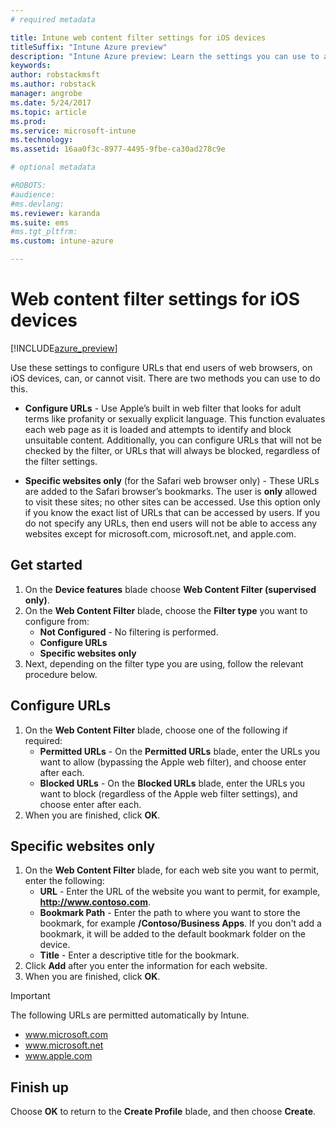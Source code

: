```yaml
---
# required metadata

title: Intune web content filter settings for iOS devices
titleSuffix: "Intune Azure preview"
description: "Intune Azure preview: Learn the settings you can use to allow and block access to websites from iOS devices."
keywords:
author: robstackmsft
ms.author: robstack
manager: angrobe
ms.date: 5/24/2017
ms.topic: article
ms.prod:
ms.service: microsoft-intune
ms.technology:
ms.assetid: 16aa0f3c-8977-4495-9fbe-ca30ad278c9e

# optional metadata

#ROBOTS:
#audience:
#ms.devlang:
ms.reviewer: karanda
ms.suite: ems
#ms.tgt_pltfrm:
ms.custom: intune-azure

---
```


# Web content filter settings for iOS devices

[!INCLUDE[azure_preview](../includes/azure_preview.md)]

Use these settings to configure URLs that end users of web browsers, on iOS devices, can, or cannot visit. There are two methods you can use to do this.

- **Configure URLs** - Use Apple’s built in web filter that looks for adult terms like profanity or sexually explicit language. This function evaluates each web page as it is loaded and attempts to identify and block unsuitable content. Additionally, you can configure URLs that will not be checked by the filter, or URLs that will always be blocked, regardless of the filter settings.

- **Specific websites only** (for the Safari web browser only) - These URLs are added to the Safari browser’s bookmarks. The user is **only** allowed to visit these sites; no other sites can be accessed. Use this option only if you know the exact list of URLs that can be accessed by users.
If you do not specify any URLs, then end users will not be able to access any websites except for microsoft.com, microsoft.net, and apple.com.



## Get started

1. On the **Device features** blade choose **Web Content Filter (supervised only)**.
2. On the **Web Content Filter** blade, choose the **Filter type** you want to configure from:
	- **Not Configured** - No filtering is performed.
	- **Configure URLs**
	- **Specific websites only**
3. Next, depending on the filter type you are using, follow the relevant procedure below.


## Configure URLs

1. On the **Web Content Filter** blade, choose one of the following if required:
	- **Permitted URLs** - On the **Permitted URLs** blade, enter the URLs you want to allow (bypassing the Apple web filter), and choose enter after each.
	- **Blocked URLs** - On the **Blocked URLs** blade, enter the URLs you want to block (regardless of the Apple web filter settings), and choose enter after each.
2. When you are finished, click **OK**.


## Specific websites only

1. On the **Web Content Filter** blade, for each web site you want to permit, enter the following:
	- **URL** - Enter the URL of the website you want to permit, for example, **http://www.contoso.com**.
	- **Bookmark Path** - Enter the path to where you want to store the bookmark, for example **/Contoso/Business Apps**. If you don't add a bookmark, it will be added to the default bookmark folder on the device.
	- **Title** - Enter a descriptive title for the bookmark.
2. Click **Add** after you enter the information for each website.
3. When you are finished, click **OK**.

>[!IMPORTANT] 
> The following URLs are permitted automatically by Intune.
> - www.microsoft.com
> - www.microsoft.net
> - www.apple.com

## Finish up

Choose **OK** to return to the **Create Profile** blade, and then choose **Create**.
